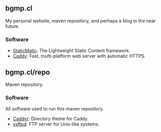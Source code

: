 bgmp.cl
---

My personal website, maven repository, and perhaps a blog in the near future.

### Software

* [StaticMatic](https://rubygems.org/gems/staticmatic3): The Lightweight Static Content framework.
* [Caddy](https://github.com/caddyserver/caddy): Fast, multi-platform web server with automatic HTTPS.

## bgmp.cl/repo

Maven repository.

### Software

All software used to run this maven repository.

* [Caddyr](https://github.com/pchampio/Caddyr/tree/dc8126217ee585af409b53f375b872aa0d321043): Directory theme for Caddy.
* [vsftpd](https://en.wikipedia.org/wiki/Vsftpd): FTP server for Unix-like systems.
